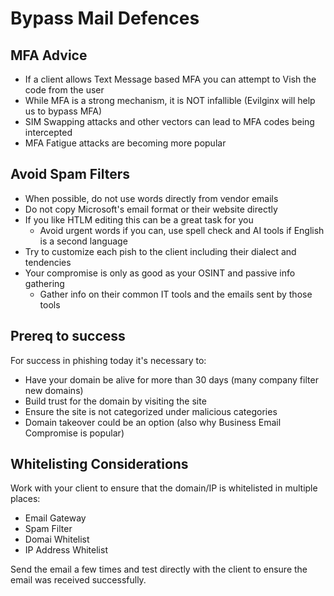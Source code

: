 # Bypass Mail Defences

## MFA Advice

* If a client allows Text Message based MFA you can attempt to Vish the code from the user
* While MFA is a strong mechanism, it is NOT infallible (Evilginx will help us to bypass MFA)
* SIM Swapping attacks and other vectors can lead to MFA codes being intercepted
* MFA Fatigue attacks are becoming more popular





## Avoid Spam Filters

* When possible, do not use words directly from vendor emails
* Do not copy Microsoft's email format or their website directly
* If you like HTLM editing this can be a great task for you
  * Avoid urgent words if you can, use spell check and AI tools if English is a second language
* Try to customize each pish to the client including their dialect and tendencies
* Your compromise is only as good as your OSINT and passive info gathering
  * Gather info on their common IT tools and the emails sent by those tools



## Prereq to success

For success in phishing today it's necessary to:

* Have your domain be alive for more than 30 days (many company filter new domains)
* Build trust for the domain by visiting the site
* Ensure the site is not categorized under malicious categories
* Domain takeover could be an option (also why Business Email Compromise is popular)

## Whitelisting Considerations

Work with your client to ensure that the domain/IP is whitelisted in multiple places:

* Email Gateway
* Spam Filter
* Domai Whitelist
* IP Address Whitelist

Send the email a few times and test directly with the client to ensure the email was received successfully.
